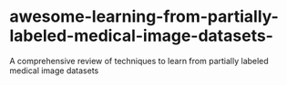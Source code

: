 # awesome-learning-from-partially-labeled-medical-image-datasets-
A comprehensive review of techniques to learn from partially labeled medical image datasets
